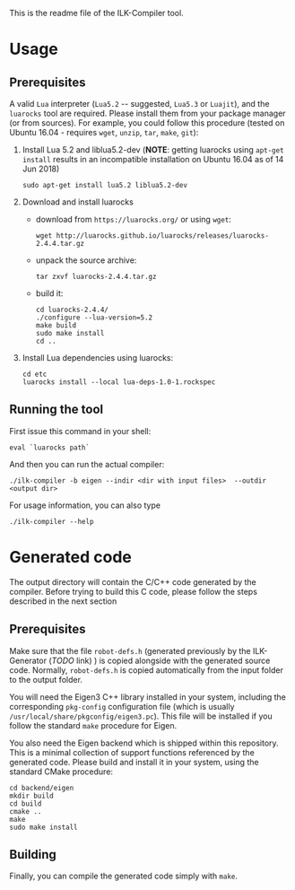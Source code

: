 This is the readme file of the ILK-Compiler tool.

# Usage

## Prerequisites

A valid `Lua` interpreter (`Lua5.2` -- suggested, `Lua5.3` or `Luajit`),
and the `luarocks` tool are required. Please install them from your package
manager (or from sources). For example, you could follow this procedure
(tested on Ubuntu 16.04 - requires `wget`, `unzip`, `tar`, `make`, `git`):


1. Install Lua 5.2 and liblua5.2-dev (**NOTE**: getting luarocks using
   `apt-get install` results in an incompatible installation on Ubuntu 16.04 as
   of 14 Jun 2018)

     ```sudo apt-get install lua5.2 liblua5.2-dev```

2. Download and install luarocks
    - download from `https://luarocks.org/` or using `wget`:

        ```wget http://luarocks.github.io/luarocks/releases/luarocks-2.4.4.tar.gz```
    - unpack the source archive:

        `tar zxvf luarocks-2.4.4.tar.gz`
    - build it:

        ```
        cd luarocks-2.4.4/
        ./configure --lua-version=5.2
        make build
        sudo make install
        cd ..
        ```

3. Install Lua dependencies using luarocks:

    ```
    cd etc
    luarocks install --local lua-deps-1.0-1.rockspec
    ```


## Running the tool

First issue this command in your shell:

```
eval `luarocks path`
```

And then you can run the actual compiler:

```
./ilk-compiler -b eigen --indir <dir with input files>  --outdir <output dir>
```

For usage information, you can also type

```
./ilk-compiler --help
```

# Generated code

The output directory will contain the C/C++ code generated by the compiler.
Before trying to build this C code, please follow the steps described in the
next section

## Prerequisites

Make sure that the file `robot-defs.h` (generated previously by the ILK-Generator
(_TODO_ link) ) is copied alongside with the generated source code. Normally,
`robot-defs.h` is copied automatically from the input folder to the output
folder.

You will need the Eigen3 C++ library installed in your system, including
the corresponding `pkg-config` configuration file (which is usually
`/usr/local/share/pkgconfig/eigen3.pc`). This file will be installed if you
follow the standard `make` procedure for Eigen.

You also need the Eigen backend which is shipped within this repository. This
is a minimal collection of support functions referenced by the generated code.
Please build and install it in your system, using the standard CMake procedure:

```
cd backend/eigen
mkdir build
cd build
cmake ..
make
sudo make install
```

## Building
Finally, you can compile the generated code simply with `make`.
